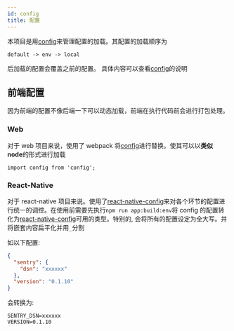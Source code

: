 ```yaml
---
id: config
title: 配置
---
```


本项目是用[config](https://www.npmjs.com/package/config)来管理配置的加载。其配置的加载顺序为

```
default -> env -> local
```

后加载的配置会覆盖之前的配置。 具体内容可以查看[config](https://www.npmjs.com/package/config)的说明

## 前端配置

因为前端的配置不像后端一下可以动态加载，前端在执行代码前会进行打包处理。

### Web

对于 web 项目来说，使用了 webpack 将[config](https://www.npmjs.com/package/config)进行替换。使其可以以**类似 node**的形式进行加载

```
import config from 'config';
```

### React-Native

对于 react-native 项目来说。使用了[react-native-config](https://www.npmjs.com/package/react-native-config)来对各个环节的配置进行统一的调控。在使用前需要先执行`npm run app:build:env`将 config 的配置转化为[react-native-config](https://www.npmjs.com/package/react-native-config)可用的类型。特别的, 会将所有的配置设定为全大写。并将嵌套内容扁平化并用`_`分割

如以下配置:

```json
{
  "sentry": {
    "dsn": "xxxxxx"
  },
  "version": "0.1.10"
}
```

会转换为:

```
SENTRY_DSN=xxxxxx
VERSION=0.1.10
```
